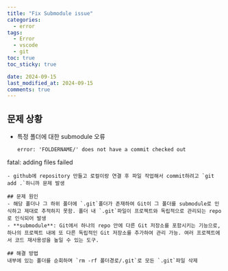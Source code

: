 ```yaml
---
title: "Fix Submodule issue"
categories:
  - error
tags:
  - Error
  - vscode
  - git
toc: true
toc_sticky: true

date: 2024-09-15
last_modified_at: 2024-09-15
comments: true
---
```


## 문제 상황
- 특정 폴더에 대한 submodule 오류
  ```
  error: 'FOLDERNAME/' does not have a commit checked out
fatal: adding files failed
  ```
  - github에 repository 만들고 로컬이랑 연결 후 파일 작업해서 commit하려고 `git add .`하니까 문제 발생

## 문제 원인
- 해당 폴더나 그 하위 폴더에 `.git`폴더가 존재하여 Git이 그 폴더를 submodule로 인식하고 제대로 추적하지 못함. 폴더 내 `.git`파일이 프로젝트와 독립적으로 관리되는 repo로 인식되어 발생
- **submodule**: Git에서 하나의 repo 안에 다른 Git 저장소를 포함시키는 기능으로, 하나의 프로젝트 내에 또 다른 독립적인 Git 저장소를 추가하여 관리 가능. 여러 프로젝트에서 코드 재사용성을 높일 수 있는 도구.

## 해결 방법
내부에 있는 폴더를 순회하며 `rm -rf 폴더경로/.git`로 모든 `.git`파일 삭제